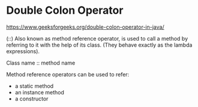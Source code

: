 # Double Colon Operator

https://www.geeksforgeeks.org/double-colon-operator-in-java/

(::) Also known as method reference operator, is used to call a method by referring to it with the help of its class. (They behave exactly as the lambda expressions).

Class name :: method name


Method reference operators can be used to refer:

* a static method
* an instance method
* a constructor

